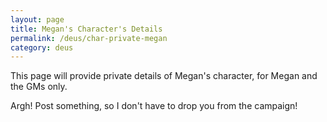 ```yaml
---
layout: page
title: Megan's Character's Details
permalink: /deus/char-private-megan
category: deus
---
```

This page will provide private details of Megan's character, for Megan and the GMs only.

Argh! Post something, so I don't have to drop you from the campaign!
